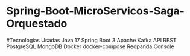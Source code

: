 # Spring-Boot-MicroServicos-Saga-Orquestado

#Tecnologias Usadas
Java 17
Spring Boot 3
Apache Kafka
API REST
PostgreSQL
MongoDB
Docker
docker-compose
Redpanda Console
